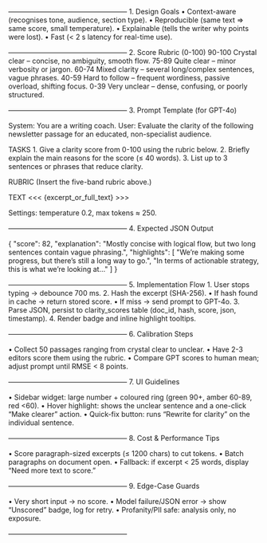 ––––––––––––––––––––––––––––––––––
	1.	Design Goals
• Context-aware (recognises tone, audience, section type).
• Reproducible (same text ⇒ same score, small temperature).
• Explainable (tells the writer why points were lost).
• Fast (< 2 s latency for real-time use).

––––––––––––––––––––––––––––––––––
2. Score Rubric (0-100)
90-100  Crystal clear – concise, no ambiguity, smooth flow.
75-89   Quite clear – minor verbosity or jargon.
60-74   Mixed clarity – several long/complex sentences, vague phrases.
40-59   Hard to follow – frequent wordiness, passive overload, shifting focus.
0-39    Very unclear – dense, confusing, or poorly structured.

––––––––––––––––––––––––––––––––––
3. Prompt Template (for GPT-4o)

System: You are a writing coach.
User: Evaluate the clarity of the following newsletter passage for an educated, non-specialist audience.

TASKS
	1.	Give a clarity score from 0-100 using the rubric below.
	2.	Briefly explain the main reasons for the score (≤ 40 words).
	3.	List up to 3 sentences or phrases that reduce clarity.

RUBRIC
(Insert the five-band rubric above.)

TEXT
<<< {excerpt_or_full_text} >>>

Settings: temperature 0.2, max tokens ≈ 250.

––––––––––––––––––––––––––––––––––
4. Expected JSON Output

{
    "score": 82,
    "explanation": "Mostly concise with logical flow, but two long sentences contain vague phrasing.",
    "highlights": [
        "We’re making some progress, but there’s still a long way to go.",
        "In terms of actionable strategy, this is what we’re looking at…"
    ]
}

––––––––––––––––––––––––––––––––––
5. Implementation Flow
	1.	User stops typing → debounce 700 ms.
	2.	Hash the excerpt (SHA-256).
• If hash found in cache → return stored score.
• If miss → send prompt to GPT-4o.
	3.	Parse JSON, persist to clarity_scores table (doc_id, hash, score, json, timestamp).
	4.	Render badge and inline highlight tooltips.

––––––––––––––––––––––––––––––––––
6. Calibration Steps

• Collect 50 passages ranging from crystal clear to unclear.
• Have 2-3 editors score them using the rubric.
• Compare GPT scores to human mean; adjust prompt until RMSE < 8 points.

––––––––––––––––––––––––––––––––––
7. UI Guidelines

• Sidebar widget: large number + coloured ring (green 90+, amber 60-89, red <60).
• Hover highlight: shows the unclear sentence and a one-click “Make clearer” action.
• Quick-fix button: runs “Rewrite for clarity” on the individual sentence.

––––––––––––––––––––––––––––––––––
8. Cost & Performance Tips

• Score paragraph-sized excerpts (≤ 1200 chars) to cut tokens.
• Batch paragraphs on document open.
• Fallback: if excerpt < 25 words, display “Need more text to score.”

––––––––––––––––––––––––––––––––––
9. Edge-Case Guards

• Very short input → no score.
• Model failure/JSON error → show “Unscored” badge, log for retry.
• Profanity/PII safe: analysis only, no exposure.

––––––––––––––––––––––––––––––––––